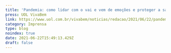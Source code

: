 ```yaml
---
title: 'Pandemia: como lidar com o vai e vem de emoções e proteger a saúde mental?'
press: UOL VivaBem
link: https://www.uol.com.br/vivabem/noticias/redacao/2021/06/22/pandemia-como-lidar-com-o-vai-e-vem-de-emocoes-e-proteger-a-saude-mental.htm
category: Imprensa
type: blog
noindex: true
date: 2021-06-22T15:49:13.429Z
draft: false
---
```

